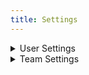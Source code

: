 ```yaml
---
title: Settings
---
```


<details>

<summary>User Settings</summary>

[#user-settings](./#user-settings "mention")

</details>

<details>

<summary>Team Settings</summary>

[#team-settings](./#team-settings "mention")

</details>
